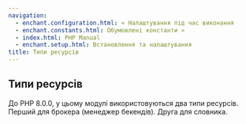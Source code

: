 ```yaml
---
navigation:
  - enchant.configuration.html: « Налаштування під час виконання
  - enchant.constants.html: Обумовлені константи »
  - index.html: PHP Manual
  - enchant.setup.html: Встановлення та налаштування
title: Типи ресурсів
---
```

## Типи ресурсів

До PHP 8.0.0, у цьому модулі використовуються два типи ресурсів. Перший для брокера (менеджер бекендів). Друга для словника.
